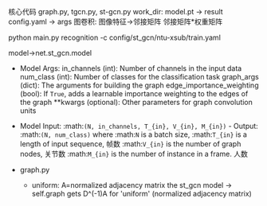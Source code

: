 核心代码 graph.py, tgcn.py, st-gcn.py
work_dir: model.pt -> result
config.yaml -> args
图卷积: 图像特征->邻接矩阵
邻接矩阵*权重矩阵

python main.py recognition -c config/st_gcn/ntu-xsub/train.yaml

model->net.st_gcn.model
- Model Args:
        in_channels (int): Number of channels in the input data
        num_class (int): Number of classes for the classification task
        graph_args (dict): The arguments for building the graph
        edge_importance_weighting (bool): If ``True``, adds a learnable
            importance weighting to the edges of the graph
        **kwargs (optional): Other parameters for graph convolution units
- Model Input: :math:`(N, in_channels, T_{in}, V_{in}, M_{in})`
        - Output: :math:`(N, num_class)` where
            :math:`N` is a batch size,
            :math:`T_{in}` is a length of input sequence, 帧数
            :math:`V_{in}` is the number of graph nodes, 关节数
            :math:`M_{in}` is the number of instance in a frame. 人数

- graph.py
  - uniform: A=normalized adjacency matrix
  the st_gcn model -> self.graph gets D^(-1)A for 'uniform' (normalized adjacency matrix)

